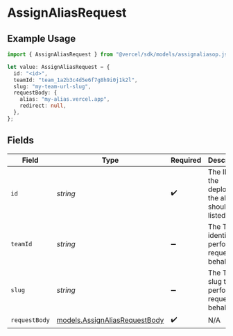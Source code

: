 # AssignAliasRequest

## Example Usage

```typescript
import { AssignAliasRequest } from "@vercel/sdk/models/assignaliasop.js";

let value: AssignAliasRequest = {
  id: "<id>",
  teamId: "team_1a2b3c4d5e6f7g8h9i0j1k2l",
  slug: "my-team-url-slug",
  requestBody: {
    alias: "my-alias.vercel.app",
    redirect: null,
  },
};
```

## Fields

| Field                                                                | Type                                                                 | Required                                                             | Description                                                          | Example                                                              |
| -------------------------------------------------------------------- | -------------------------------------------------------------------- | -------------------------------------------------------------------- | -------------------------------------------------------------------- | -------------------------------------------------------------------- |
| `id`                                                                 | *string*                                                             | :heavy_check_mark:                                                   | The ID of the deployment the aliases should be listed for            |                                                                      |
| `teamId`                                                             | *string*                                                             | :heavy_minus_sign:                                                   | The Team identifier to perform the request on behalf of.             | team_1a2b3c4d5e6f7g8h9i0j1k2l                                        |
| `slug`                                                               | *string*                                                             | :heavy_minus_sign:                                                   | The Team slug to perform the request on behalf of.                   | my-team-url-slug                                                     |
| `requestBody`                                                        | [models.AssignAliasRequestBody](../models/assignaliasrequestbody.md) | :heavy_check_mark:                                                   | N/A                                                                  |                                                                      |